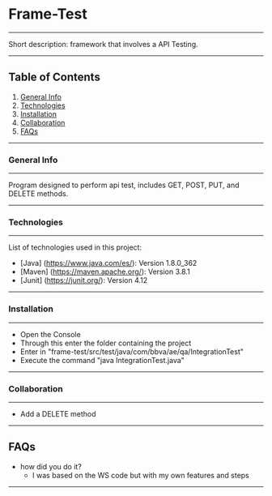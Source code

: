 # Frame-Test
***
Short description: framework that involves a API Testing.
***

## Table of Contents
1. [General Info](#general-info)
2. [Technologies](#technologies)
3. [Installation](#installation)
4. [Collaboration](#collaboration)
5. [FAQs](#faqs)
***

<a name="general-info"></a>
### General Info
***
Program designed to perform api test, includes GET, POST, PUT, and DELETE methods.
***

### Technologies
***
List of technologies used in this project:
* [Java] (https://www.java.com/es/): Version 1.8.0_362
* [Maven] (https://maven.apache.org/): Version 3.8.1
* [Junit] (https://junit.org/): Version 4.12
***

### Installation
***
* Open the Console
* Through this enter the folder containing the project
* Enter in "frame-test/src/test/java/com/bbva/ae/qa/IntegrationTest"
* Execute the command "java IntegrationTest.java"
***

### Collaboration
***
* Add a DELETE method
***

## FAQs
* how did you do it?
  * I was based on the WS code but with my own features and steps
***
